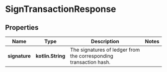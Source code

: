 
# SignTransactionResponse

## Properties
Name | Type | Description | Notes
------------ | ------------- | ------------- | -------------
**signature** | **kotlin.String** | The signatures of ledger from the corresponding transaction hash. | 



